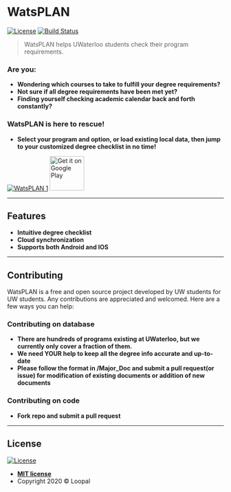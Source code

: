 # WatsPLAN 
[![License](https://img.shields.io/badge/license-MIT-green)](http://badges.mit-license.org)
[![Build Status](https://travis-ci.org/wallabag/android-app.svg?branch=master)](https://travis-ci.org/wallabag/android-app)
> WatsPLAN helps UWaterloo students check their program requirements.

### Are you:
- **Wondering which courses to take to fulfill your degree requirements?**
- **Not sure if all degree requirements have been met yet?**
- **Finding yourself checking academic calendar back and forth constantly?**
### WatsPLAN is here to rescue!
- **Select your program and option, or load existing local data, then jump to your customized degree checklist in no time!**

<a href="https://play.google.com/store/apps/details?id=com.wwjz.watsplan&hl=en"><img src="https://imgur.com/1zXn3iM.png" title="WatsPLAN" alt="WatsPLAN 1"></a>
<a href="https://play.google.com/store/apps/details?id=com.wwjz.watsplan&hl=en">
    <img alt="Get it on Google Play"
        height="80"
        src="https://play.google.com/intl/en_us/badges/images/generic/en_badge_web_generic.png" />
</a>  

---
  ## Features
  - **Intuitive degree checklist**
  - **Cloud synchronization**
  - **Supports both Android and IOS**
---
## Contributing
WatsPLAN is a free and open source project developed by UW students for UW students. Any contributions are appreciated and welcomed. Here are a few ways you can help:

### Contributing on database
- **There are hundreds of programs existing at UWaterloo, but we currently only cover a fraction of them.**
- **We need YOUR help to keep all the degree info accurate and up-to-date**
- **Please follow the format in /Major_Doc and submit a pull request(or issue) for modification of existing documents or addition of new documents**

### Contributing on code
- **Fork repo and submit a pull request**
---
## License

[![License](https://img.shields.io/badge/license-MIT-green)](http://badges.mit-license.org)

- **[MIT license](http://opensource.org/licenses/mit-license.php)**
- Copyright 2020 © Loopal

                                                                                     
                                                                                     
